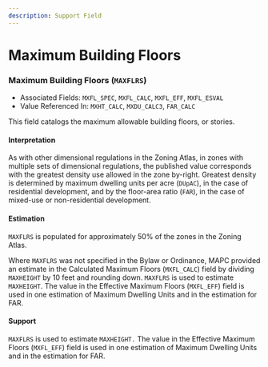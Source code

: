 ```yaml
---
description: Support Field
---
```


# Maximum Building Floors

### Maximum Building Floors \(`MAXFLRS`\) 

* Associated Fields: `MXFL_SPEC`, `MXFL_CALC`, `MXFL_EFF`, `MXFL_ESVAL` 
* Value Referenced In: `MXHT_CALC`, `MXDU_CALC3`, `FAR_CALC` 

This field catalogs the maximum allowable building floors, or stories. 

#### Interpretation

As with other dimensional regulations in the Zoning Atlas, in zones with multiple sets of dimensional regulations, the published value corresponds with the greatest density use allowed in the zone by-right.  Greatest density is determined by maximum dwelling units per acre \(`DUpAC`\), in the case of residential development, and by the floor-area ratio \(`FAR`\), in the case of mixed-use or non-residential development.  

#### Estimation

`MAXFLRS` is populated for approximately 50% of the zones in the Zoning Atlas. 

Where `MAXFLRS` was not specified in the Bylaw or Ordinance, MAPC provided an estimate in the Calculated Maximum Floors  \(`MXFL_CALC`\) field by dividing `MAXHEIGHT` by 10 feet and rounding down. `MAXFLRS` is used to estimate `MAXHEIGHT`. The value in the Effective Maximum Floors \(`MXFL_EFF`\) field is used in one estimation of Maximum Dwelling Units and in the estimation for FAR. 

#### Support

`MAXFLRS` is used to estimate `MAXHEIGHT.` The value in the Effective Maximum Floors \(`MXFL_EFF`\) field is used in one estimation of Maximum Dwelling Units and in the estimation for FAR.

